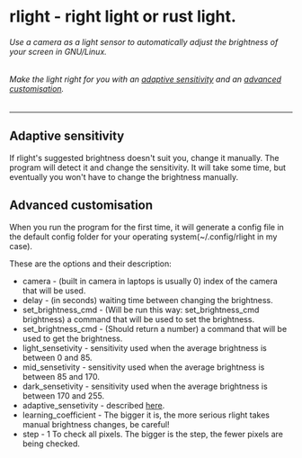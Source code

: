 # rlight - right light or rust light.

###### Use a camera as a light sensor to automatically adjust the brightness of your screen in GNU/Linux.
###### Make the light right for you with an [adaptive sensitivity]() and an [advanced customisation]().
-----------

## Adaptive sensitivity
If rlight's suggested brightness doesn't suit you, change it manually. 
The program will detect it and change the sensitivity. 
It will take some time, but eventually you won't have to change the brightness manually.

## Advanced customisation
When you run the program for the first time,
it will generate a config file in the default config folder
for your operating system(~/.config/rlight in my case).

These are the options and their description:
- camera - (built in camera in laptops is usually 0) index of the camera that will be used.
- delay - (in seconds) waiting time between changing the brightness.
- set_brightness_cmd - (Will be run this way: set_brightness_cmd brightness) a command that will be used to set the brightness. 
- set_brightness_cmd - (Should return a number) a command that will be used to get the brightness. 
- light_sensetivity - sensitivity used when the average brightness is between 0 and 85.
- mid_sensetivity - sensitivity used when the average brightness is between 85 and 170.
- dark_sensetivity - sensitivity used when the average brightness is between 170 and 255.
- adaptive_sensetivity - described [here]().
- learning_coefficient - The bigger it is, the more serious rlight takes manual brightness changes, be careful!
- step - 1 To check all pixels. The bigger is the step, the fewer pixels are being checked.
